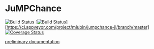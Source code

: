 # JuMPChance

[![Build Status](https://travis-ci.org/mlubin/JuMPChance.jl.svg?branch=master)](https://travis-ci.org/mlubin/JuMPChance.jl)
[![Build Status](https://ci.appveyor.com/api/projects/status/github/mlubin/JuMPChance.jl?branch=master&svg=true)][https://ci.appveyor.com/project/mlubin/jumpchance-jl/branch/master]
[![Coverage Status](https://img.shields.io/coveralls/mlubin/JuMPChance.jl.svg)](https://coveralls.io/r/mlubin/JuMPChance.jl?branch=master)

[preliminary documentation](http://jumpchance.readthedocs.org/)
